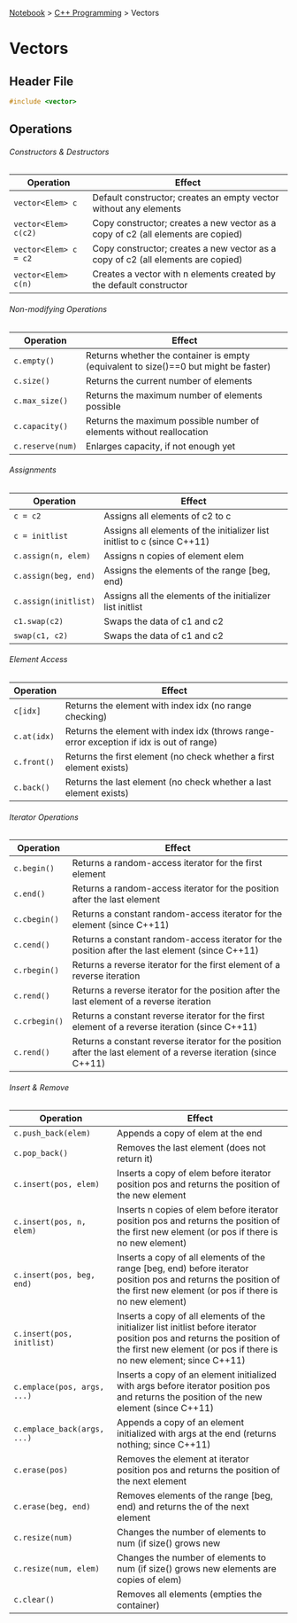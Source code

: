 <a href="../">Notebook</a> > <a href="./">C++ Programming</a> > Vectors

# Vectors



## Header File

```cpp
#include <vector>
```



## Operations

###### Constructors & Destructors

| Operation             | Effect                                                       |
| --------------------- | ------------------------------------------------------------ |
| `vector<Elem> c`      | Default constructor; creates an empty vector without any elements |
| `vector<Elem> c(c2)`  | Copy constructor; creates a new vector as a copy of c2 (all elements are copied) |
| `vector<Elem> c = c2` | Copy constructor; creates a new vector as a copy of c2 (all elements are copied) |
| `vector<Elem> c(n)`   | Creates a vector with n elements created by the default constructor |

###### Non-modifying Operations

| Operation        | Effect                                                       |
| ---------------- | ------------------------------------------------------------ |
| `c.empty()`      | Returns whether the container is empty  (equivalent to size()==0 but might be faster) |
| `c.size()`       | Returns the current number of elements                       |
| `c.max_size()`   | Returns the maximum number of elements possible              |
| `c.capacity()`   | Returns the maximum possible number of elements without reallocation |
| `c.reserve(num)` | Enlarges capacity, if not enough yet                         |

###### Assignments

| Operation            | Effect                                                       |
| -------------------- | ------------------------------------------------------------ |
| `c = c2`             | Assigns all elements of c2 to c                              |
| `c = initlist`       | Assigns all elements of the initializer list initlist to c (since C++11) |
| `c.assign(n, elem)`  | Assigns n copies of element elem                             |
| `c.assign(beg, end)` | Assigns the elements of the range [beg, end)                 |
| `c.assign(initlist)` | Assigns all the elements of the initializer list initlist    |
| `c1.swap(c2)`        | Swaps the data of c1 and c2                                  |
| `swap(c1, c2)`       | Swaps the data of c1 and c2                                  |

###### Element Access

| Operation   | Effect                                                       |
| ----------- | ------------------------------------------------------------ |
| `c[idx]`    | Returns the element with index idx (no range checking)       |
| `c.at(idx)` | Returns the element with index idx (throws range-error  exception if idx is out of range) |
| `c.front()` | Returns the first element (no check whether a first element exists) |
| `c.back()`  | Returns the last element (no check whether a last element exists) |

###### Iterator Operations

| Operation     | Effect                                                       |
| ------------- | ------------------------------------------------------------ |
| `c.begin()`   | Returns a random-access iterator for the first element       |
| `c.end()`     | Returns a random-access iterator for the position after the last element |
| `c.cbegin()`  | Returns a constant random-access iterator for the  element (since C++11) |
| `c.cend()`    | Returns a constant random-access iterator for the position after the last element (since C++11) |
| `c.rbegin()`  | Returns a reverse iterator for the first element of a reverse iteration |
| `c.rend()`    | Returns a reverse iterator for the position after the last  element of a reverse iteration |
| `c.crbegin()` | Returns a constant reverse iterator for the first element of a  reverse iteration (since C++11) |
| `c.rend()`    | Returns a constant reverse iterator for the position after the last element of a reverse iteration (since C++11) |

###### Insert & Remove

| Operation                   | Effect                                                       |
| --------------------------- | ------------------------------------------------------------ |
| `c.push_back(elem)`         | Appends a copy of elem at the end                            |
| `c.pop_back()`              | Removes the last element (does not return it)                |
| `c.insert(pos, elem)`       | Inserts a copy of elem before iterator position pos and returns the position of the new element |
| `c.insert(pos, n, elem)`    | Inserts n copies of elem before iterator position pos and returns the position of the first new element (or pos if there is no new element) |
| `c.insert(pos, beg, end)`   | Inserts a copy of all elements of the range [beg, end) before iterator position pos and returns the position of the first new element (or pos if there is no new element) |
| `c.insert(pos, initlist)`   | Inserts a copy of all elements of the initializer list  initlist before iterator position pos and returns the position of the first new element (or pos if there is no new element; since C++11) |
| `c.emplace(pos, args, ...)` | Inserts a copy of an element initialized with args before iterator position pos and returns the position of the new element (since C++11) |
| `c.emplace_back(args, ...)` | Appends a copy of an element initialized with args at the end (returns nothing; since C++11) |
| `c.erase(pos)`              | Removes the element at iterator position pos and returns the position of the next element |
| `c.erase(beg, end)`         | Removes elements of the range [beg, end) and returns the of the next element |
| `c.resize(num)`             | Changes the number of elements to num (if size() grows new   |
| `c.resize(num, elem)`       | Changes the number of elements to num (if size() grows new elements are copies of elem) |
| `c.clear()`                 | Removes all elements (empties the container)                 |